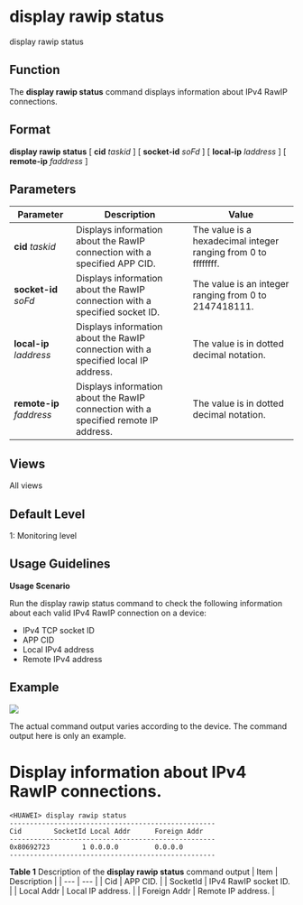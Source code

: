 display rawip status
====================

display rawip status

Function
--------



The **display rawip status** command displays information about IPv4 RawIP connections.




Format
------

**display rawip status** [ **cid** *taskid* ] [ **socket-id** *soFd* ] [ **local-ip** *laddress* ] [ **remote-ip** *faddress* ]


Parameters
----------

| Parameter | Description | Value |
| --- | --- | --- |
| **cid** *taskid* | Displays information about the RawIP connection with a specified APP CID. | The value is a hexadecimal integer ranging from 0 to ffffffff. |
| **socket-id** *soFd* | Displays information about the RawIP connection with a specified socket ID. | The value is an integer ranging from 0 to 2147418111. |
| **local-ip** *laddress* | Displays information about the RawIP connection with a specified local IP address. | The value is in dotted decimal notation. |
| **remote-ip** *faddress* | Displays information about the RawIP connection with a specified remote IP address. | The value is in dotted decimal notation. |



Views
-----

All views


Default Level
-------------

1: Monitoring level


Usage Guidelines
----------------

**Usage Scenario**

Run the display rawip status command to check the following information about each valid IPv4 RawIP connection on a device:

* IPv4 TCP socket ID
* APP CID
* Local IPv4 address
* Remote IPv4 address


Example
-------

![](../public_sys-resources/note_3.0-en-us.png) 

The actual command output varies according to the device. The command output here is only an example.


# Display information about IPv4 RawIP connections.
```
<HUAWEI> display rawip status
---------------------------------------------------
Cid        SocketId Local Addr      Foreign Addr   
---------------------------------------------------
0x80692723        1 0.0.0.0         0.0.0.0        
---------------------------------------------------

```

**Table 1** Description of the **display rawip status**  command output
| Item | Description |
| --- | --- |
| Cid | APP CID. |
| SocketId | IPv4 RawIP socket ID. |
| Local Addr | Local IP address. |
| Foreign Addr | Remote IP address. |